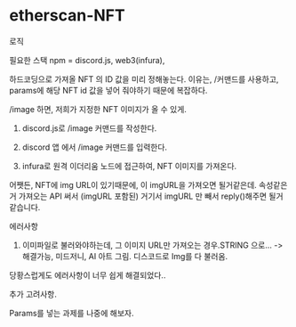 # etherscan-NFT

로직

필요한 스택
npm = discord.js, web3(infura),

하드코딩으로 가져올 NFT 의 ID 값을 미리 정해놓는다.
이유는, /커맨드를 사용하고, params에 해당 NFT id 값을 넣어 줘야하기 때문에 복잡하다.

/image 하면, 저희가 지정한 NFT 이미지가 올 수 있게.

1. discord.js로 /image 커맨드를 작성한다.

2. discord 앱 에서 /image 커맨드를 입력한다.

3. infura로 원격 이더리움 노드에 접근하여, NFT 이미지를 가져온다.

어쨋든, NFT에 img URL이 있기때문에, 이 imgURL을 가져오면 될거같은데.
속성같은거 가져오는 API 써서 (imgURL 포함된) 거기서 imgURL 만 빼서 reply()해주면 될거같습니다.


에러사항

1. 이미파일로 불러와야하는데, 그 이미지 URL만 가져오는 경우.STRING 으로... -> 해결가능, 미드저니, AI 아트 그림. 디스코드로 Img를 다 불러옴.

당황스럽게도 에러사항이 너무 쉽게 해결되었다..

추가 고려사항.

Params를 넣는 과제를 나중에 해보자.
